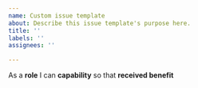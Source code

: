 ```yaml
---
name: Custom issue template
about: Describe this issue template's purpose here.
title: ''
labels: ''
assignees: ''

---
```


As a **role** I can **capability** so that **received benefit**
